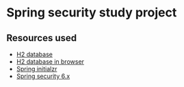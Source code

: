 # Spring security study project

## Resources used

- [H2 database](https://www.youtube.com/watch?v=YD_ga0r87wU)
- [H2 database in browser](https://stackoverflow.com/questions/53395200/h2-console-is-not-showing-in-browser)
- [Spring initialzr](https://start.spring.io)
- [Spring security 6.x](https://medium.com/@Lakshitha_Fernando/jwt-spring-security-6-and-spring-boot-3-with-simple-project-819d84e09af2)